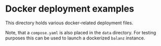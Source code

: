 # Docker deployment examples

This directory holds various docker-related deployment files.

Note, that a `compose.yaml` is also placed in the `data` directory. For testing purposes this can be used to launch
a dockerized `balanz` instance.
